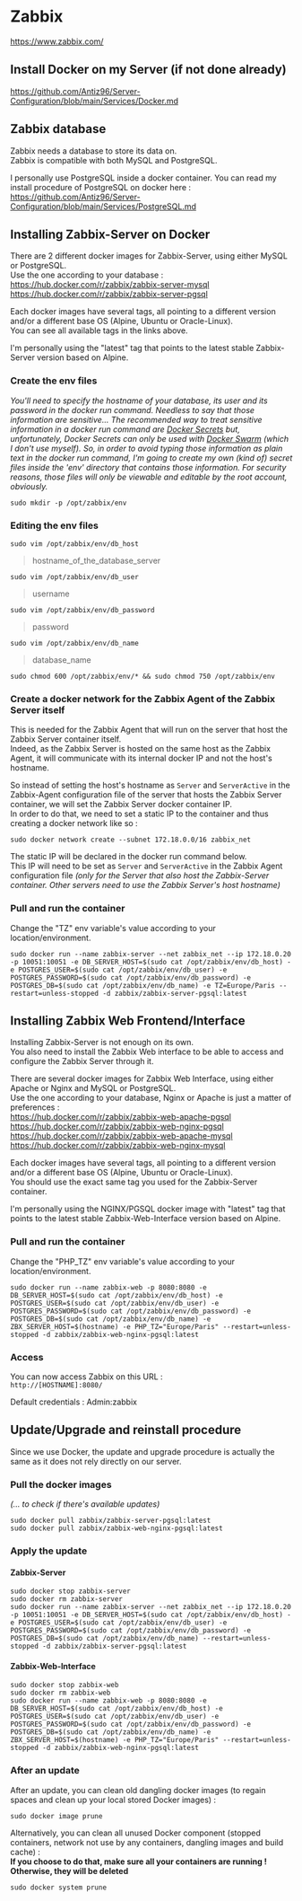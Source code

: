 # Zabbix

https://www.zabbix.com/

## Install Docker on my Server (if not done already)

https://github.com/Antiz96/Server-Configuration/blob/main/Services/Docker.md

## Zabbix database 

Zabbix needs a database to store its data on.  
Zabbix is compatible with both MySQL and PostgreSQL.  
  
I personally use PostgreSQL inside a docker container.
You can read my install procedure of PostgreSQL on docker here : https://github.com/Antiz96/Server-Configuration/blob/main/Services/PostgreSQL.md

## Installing Zabbix-Server on Docker

There are 2 different docker images for Zabbix-Server, using either MySQL or PostgreSQL.  
Use the one according to your database :  
https://hub.docker.com/r/zabbix/zabbix-server-mysql  
https://hub.docker.com/r/zabbix/zabbix-server-pgsql  
  
Each docker images have several tags, all pointing to a different version and/or a different base OS (Alpine, Ubuntu or Oracle-Linux).  
You can see all available tags in the links above.  
  
I'm personally using the "latest" tag that points to the latest stable Zabbix-Server version based on Alpine.  

### Create the env files

*You'll need to specify the hostname of your database, its user and its password in the docker run command. Needless to say that those information are sensitive... The recommended way to treat sensitive information in a docker run command are [Docker Secrets](https://docs.docker.com/engine/swarm/secrets/) but, unfortunately, Docker Secrets can only be used with [Docker Swarm](https://www.sumologic.com/glossary/docker-swarm/) (which I don't use myself).*
*So, in order to avoid typing those information as plain text in the docker run command, I'm going to create my own (kind of) secret files inside the 'env' directory that contains those information. For security reasons, those files will only be viewable and editable by the root account, obviously.*

```
sudo mkdir -p /opt/zabbix/env
```

### Editing the env files

```
sudo vim /opt/zabbix/env/db_host
```
> hostname_of_the_database_server

```
sudo vim /opt/zabbix/env/db_user
```
> username

```
sudo vim /opt/zabbix/env/db_password
```
> password

```
sudo vim /opt/zabbix/env/db_name
```
> database_name

```
sudo chmod 600 /opt/zabbix/env/* && sudo chmod 750 /opt/zabbix/env
```

### Create a docker network for the Zabbix Agent of the Zabbix Server itself

This is needed for the Zabbix Agent that will run on the server that host the Zabbix Server container itself.  
Indeed, as the Zabbix Server is hosted on the same host as the Zabbix Agent, it will communicate with its internal docker IP and not the host's hostname.  
  
So instead of setting the host's hostname as `Server` and `ServerActive` in the Zabbix-Agent configuration file of the server that hosts the Zabbix Server container, we will set the Zabbix Server docker container IP.  
In order to do that, we need to set a static IP to the container and thus creating a docker network like so :  
  
```
sudo docker network create --subnet 172.18.0.0/16 zabbix_net
```

The static IP will be declared in the docker run command below.  
This IP will need to be set as `Server` and `ServerActive` in the Zabbix Agent configuration file *(only for the Server that also host the Zabbix-Server container. Other servers need to use the Zabbix Server's host hostname)*


### Pull and run the container 

Change the "TZ" env variable's value according to your location/environment.

```
sudo docker run --name zabbix-server --net zabbix_net --ip 172.18.0.20 -p 10051:10051 -e DB_SERVER_HOST=$(sudo cat /opt/zabbix/env/db_host) -e POSTGRES_USER=$(sudo cat /opt/zabbix/env/db_user) -e POSTGRES_PASSWORD=$(sudo cat /opt/zabbix/env/db_password) -e POSTGRES_DB=$(sudo cat /opt/zabbix/env/db_name) -e TZ=Europe/Paris --restart=unless-stopped -d zabbix/zabbix-server-pgsql:latest 
```

## Installing Zabbix Web Frontend/Interface

Installing Zabbix-Server is not enough on its own.  
You also need to install the Zabbix Web interface to be able to access and configure the Zabbix Server through it.  
  
There are several docker images for Zabbix Web Interface, using either Apache or Nginx and MySQL or PostgreSQL.  
Use the one according to your database, Nginx or Apache is just a matter of preferences :   
https://hub.docker.com/r/zabbix/zabbix-web-apache-pgsql  
https://hub.docker.com/r/zabbix/zabbix-web-nginx-pgsql  
https://hub.docker.com/r/zabbix/zabbix-web-apache-mysql  
https://hub.docker.com/r/zabbix/zabbix-web-nginx-mysql  
  
Each docker images have several tags, all pointing to a different version and/or a different base OS (Alpine, Ubuntu or Oracle-Linux).  
You should use the exact same tag you used for the Zabbix-Server container.  
  
I'm personally using the NGINX/PGSQL docker image with "latest" tag that points to the latest stable Zabbix-Web-Interface version based on Alpine.  

### Pull and run the container

Change the "PHP_TZ" env variable's value according to your location/environment.

```
sudo docker run --name zabbix-web -p 8080:8080 -e DB_SERVER_HOST=$(sudo cat /opt/zabbix/env/db_host) -e POSTGRES_USER=$(sudo cat /opt/zabbix/env/db_user) -e POSTGRES_PASSWORD=$(sudo cat /opt/zabbix/env/db_password) -e POSTGRES_DB=$(sudo cat /opt/zabbix/env/db_name) -e ZBX_SERVER_HOST=$(hostname) -e PHP_TZ="Europe/Paris" --restart=unless-stopped -d zabbix/zabbix-web-nginx-pgsql:latest
```

### Access

You can now access Zabbix on this URL :  
`http://[HOSTNAME]:8080/`

Default credentials : Admin:zabbix

## Update/Upgrade and reinstall procedure

Since we use Docker, the update and upgrade procedure is actually the same as it does not rely directly on our server.  

### Pull the docker images 

*(... to check if there's available updates)*  

```
sudo docker pull zabbix/zabbix-server-pgsql:latest
sudo docker pull zabbix/zabbix-web-nginx-pgsql:latest 
```

### Apply the update

#### Zabbix-Server

```
sudo docker stop zabbix-server
sudo docker rm zabbix-server
sudo docker run --name zabbix-server --net zabbix_net --ip 172.18.0.20 -p 10051:10051 -e DB_SERVER_HOST=$(sudo cat /opt/zabbix/env/db_host) -e POSTGRES_USER=$(sudo cat /opt/zabbix/env/db_user) -e POSTGRES_PASSWORD=$(sudo cat /opt/zabbix/env/db_password) -e POSTGRES_DB=$(sudo cat /opt/zabbix/env/db_name) --restart=unless-stopped -d zabbix/zabbix-server-pgsql:latest 
```

#### Zabbix-Web-Interface

```
sudo docker stop zabbix-web
sudo docker rm zabbix-web
sudo docker run --name zabbix-web -p 8080:8080 -e DB_SERVER_HOST=$(sudo cat /opt/zabbix/env/db_host) -e POSTGRES_USER=$(sudo cat /opt/zabbix/env/db_user) -e POSTGRES_PASSWORD=$(sudo cat /opt/zabbix/env/db_password) -e POSTGRES_DB=$(sudo cat /opt/zabbix/env/db_name) -e ZBX_SERVER_HOST=$(hostname) -e PHP_TZ="Europe/Paris" --restart=unless-stopped -d zabbix/zabbix-web-nginx-pgsql:latest
```

### After an update 

After an update, you can clean old dangling docker images (to regain spaces and clean up your local stored Docker images) :  

```
sudo docker image prune
```

Alternatively, you can clean all unused Docker component (stopped containers, network not use by any containers, dangling images and build cache) :  
**If you choose to do that, make sure all your containers are running ! Otherwise, they will be deleted**

```
sudo docker system prune
```
